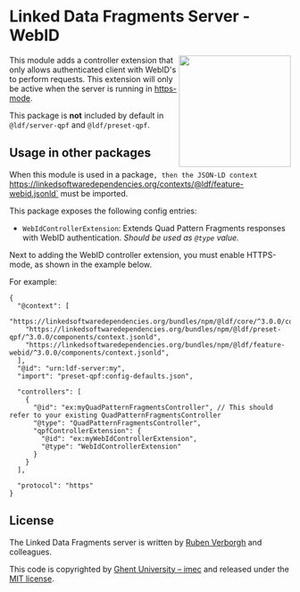 # Linked Data Fragments Server - WebID
<img src="http://linkeddatafragments.org/images/logo.svg" width="200" align="right" alt="" />

This module adds a controller extension that only allows authenticated client with WebID's to perform requests.
This extension will only be active when the server is running in [https-mode](https://github.com/LinkedDataFragments/Server.js/wiki/WebID-authentication).

This package is **not** included by default in `@ldf/server-qpf` and `@ldf/preset-qpf`.

## Usage in other packages

When this module is used in a package`,
then the JSON-LD context `https://linkedsoftwaredependencies.org/contexts/@ldf/feature-webid.jsonld` must be imported.

This package exposes the following config entries:
* `WebIdControllerExtension`: Extends Quad Pattern Fragments responses with WebID authentication. _Should be used as `@type` value._

Next to adding the WebID controller extension, you must enable HTTPS-mode, as shown in the example below.

For example:
```
{
  "@context": [
    "https://linkedsoftwaredependencies.org/bundles/npm/@ldf/core/^3.0.0/components/context.jsonld",
    "https://linkedsoftwaredependencies.org/bundles/npm/@ldf/preset-qpf/^3.0.0/components/context.jsonld",
    "https://linkedsoftwaredependencies.org/bundles/npm/@ldf/feature-webid/^3.0.0/components/context.jsonld",
  ],
  "@id": "urn:ldf-server:my",
  "import": "preset-qpf:config-defaults.json",

  "controllers": [
    {
      "@id": "ex:myQuadPatternFragmentsController", // This should refer to your existing QuadPatternFragmentsController
      "@type": "QuadPatternFragmentsController",
      "qpfControllerExtension": {
        "@id": "ex:myWebIdControllerExtension",
        "@type": "WebIdControllerExtension"
      }
    }
  ],

  "protocol": "https"
}
```

## License
The Linked Data Fragments server is written by [Ruben Verborgh](http://ruben.verborgh.org/) and colleagues.

This code is copyrighted by [Ghent University – imec](http://idlab.ugent.be/)
and released under the [MIT license](http://opensource.org/licenses/MIT).
